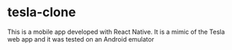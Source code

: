 # tesla-clone
This is a mobile app developed with React Native. It is a mimic of the Tesla web app and it was tested on an Android emulator
